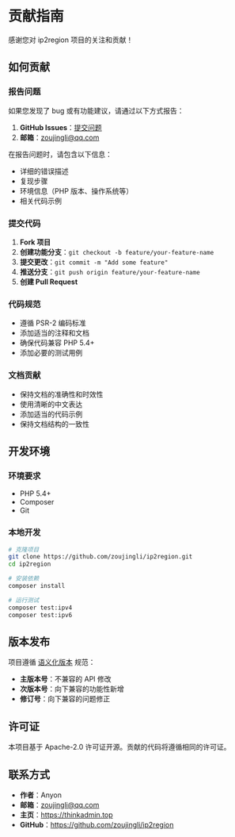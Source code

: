 # 贡献指南

感谢您对 ip2region 项目的关注和贡献！

## 如何贡献

### 报告问题

如果您发现了 bug 或有功能建议，请通过以下方式报告：

1. **GitHub Issues**：[提交问题](https://github.com/zoujingli/ip2region/issues)
2. **邮箱**：zoujingli@qq.com

在报告问题时，请包含以下信息：
- 详细的错误描述
- 复现步骤
- 环境信息（PHP 版本、操作系统等）
- 相关代码示例

### 提交代码

1. **Fork 项目**
2. **创建功能分支**：`git checkout -b feature/your-feature-name`
3. **提交更改**：`git commit -m "Add some feature"`
4. **推送分支**：`git push origin feature/your-feature-name`
5. **创建 Pull Request**

### 代码规范

- 遵循 PSR-2 编码标准
- 添加适当的注释和文档
- 确保代码兼容 PHP 5.4+
- 添加必要的测试用例

### 文档贡献

- 保持文档的准确性和时效性
- 使用清晰的中文表达
- 添加适当的代码示例
- 保持文档结构的一致性

## 开发环境

### 环境要求

- PHP 5.4+
- Composer
- Git

### 本地开发

```bash
# 克隆项目
git clone https://github.com/zoujingli/ip2region.git
cd ip2region

# 安装依赖
composer install

# 运行测试
composer test:ipv4
composer test:ipv6
```

## 版本发布

项目遵循 [语义化版本](https://semver.org/) 规范：

- **主版本号**：不兼容的 API 修改
- **次版本号**：向下兼容的功能性新增
- **修订号**：向下兼容的问题修正

## 许可证

本项目基于 Apache-2.0 许可证开源。贡献的代码将遵循相同的许可证。

## 联系方式

- **作者**：Anyon
- **邮箱**：zoujingli@qq.com
- **主页**：https://thinkadmin.top
- **GitHub**：https://github.com/zoujingli/ip2region

